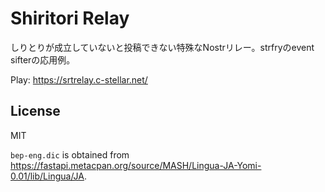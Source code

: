 # Shiritori Relay
しりとりが成立していないと投稿できない特殊なNostrリレー。strfryのevent sifterの応用例。

Play: https://srtrelay.c-stellar.net/

## License
MIT

`bep-eng.dic` is obtained from https://fastapi.metacpan.org/source/MASH/Lingua-JA-Yomi-0.01/lib/Lingua/JA.
